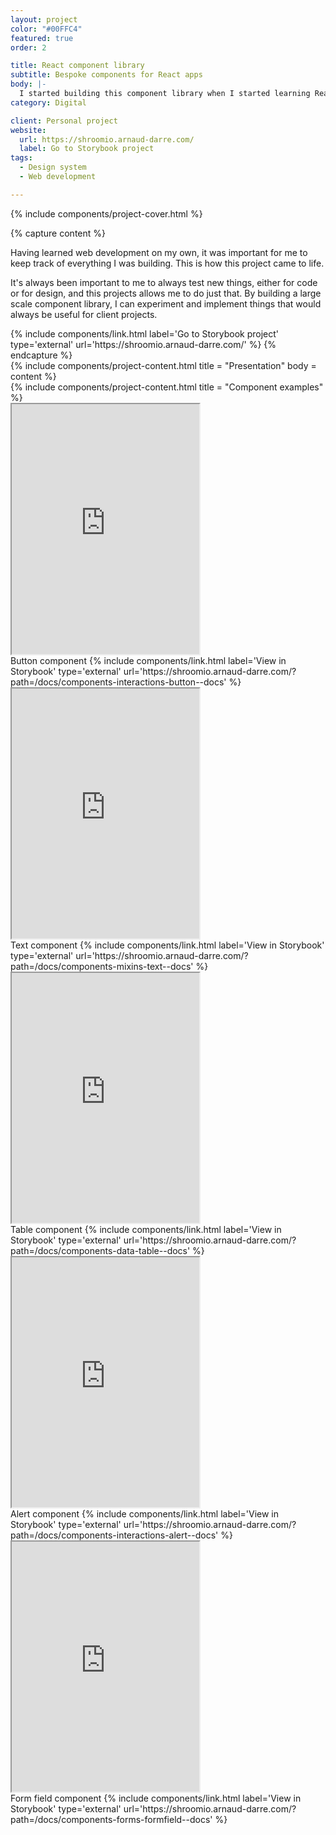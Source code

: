 ```yaml
---
layout: project
color: "#00FFC4"
featured: true
order: 2

title: React component library
subtitle: Bespoke components for React apps
body: |-
  I started building this component library when I started learning React and have been completing it ever since. It's a great way to keep learning, and also to have a collection of resources at hand when I build design systems for new projects.
category: Digital

client: Personal project
website:
  url: https://shroomio.arnaud-darre.com/
  label: Go to Storybook project
tags:
  - Design system
  - Web development

---
```


<div class="section section--fullWidth">
  <div class="section__container">
    {% include components/project-cover.html %}
  </div>
</div>

{% capture content %}
  <p>Having learned web development on my own, it was important for me to keep track of everything I was building. This is how this project came to life.</p>
  <p>It's always been important to me to always test new things, either for code or for design, and this projects allows me to do just that. By building a large scale component library, I can experiment and implement things that would always be useful for client projects.</p>
  {% include components/link.html label='Go to Storybook project' type='external' url='https://shroomio.arnaud-darre.com/' %}
{% endcapture %}

<div class="section">
  <div class="section__container">
    {% include components/project-content.html
      title = "Presentation"
      body = content
    %}
  </div>
</div>

<div class="section">
  <div class="section__container">
    {% include components/project-content.html
      title = "Component examples"
    %}
    <div class="section__content">
      <iframe
        src="https://shroomio.arnaud-darre.com/iframe.html?args=&id=components-interactions-button--guide&viewMode=story"
        height="400"
      ></iframe>
      <figcaption class="project__legend caption">
        Button component
        {% include components/link.html label='View in Storybook' type='external' url='https://shroomio.arnaud-darre.com/?path=/docs/components-interactions-button--docs' %}
      </figcaption>
    </div>
    <div class="section__content">
      <iframe
        src="https://shroomio.arnaud-darre.com/iframe.html?args=&id=components-mixins-text--guide&viewMode=story"
        height="400"
      ></iframe>
      <figcaption class="project__legend caption">
        Text component
        {% include components/link.html label='View in Storybook' type='external' url='https://shroomio.arnaud-darre.com/?path=/docs/components-mixins-text--docs' %}
      </figcaption>
    </div>
    <div class="section__content">
      <iframe
        src="https://shroomio.arnaud-darre.com/iframe.html?args=&id=components-data-table--guide&viewMode=story"
        height="400"
      ></iframe>
      <figcaption class="project__legend caption">
        Table component
        {% include components/link.html label='View in Storybook' type='external' url='https://shroomio.arnaud-darre.com/?path=/docs/components-data-table--docs' %}
      </figcaption>
    </div>
    <div class="section__content">
      <iframe
        src="https://shroomio.arnaud-darre.com/iframe.html?args=&id=components-interactions-alert--guide&viewMode=story"
        height="400"
      ></iframe>
      <figcaption class="project__legend caption">
        Alert component
        {% include components/link.html label='View in Storybook' type='external' url='https://shroomio.arnaud-darre.com/?path=/docs/components-interactions-alert--docs' %}
      </figcaption>
    </div>
    <div class="section__content">
      <iframe
        src="https://shroomio.arnaud-darre.com/iframe.html?args=&id=components-forms-formfield--guide&viewMode=story"
        height="400"
      ></iframe>
      <figcaption class="project__legend caption">Form 
        field component
        {% include components/link.html label='View in Storybook' type='external' url='https://shroomio.arnaud-darre.com/?path=/docs/components-forms-formfield--docs' %}
      </figcaption>
    </div>
  </div>
</div>


